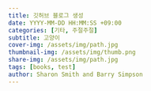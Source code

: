 ```yaml
---
title: 깃허브 블로그 생성
date: YYYY-MM-DD HH:MM:SS +09:00
categories: [기타, 주절주절]
subtitle: 고양이
cover-img: /assets/img/path.jpg
thumbnail-img: /assets/img/thumb.png
share-img: /assets/img/path.jpg
tags: [books, test]
author: Sharon Smith and Barry Simpson
---
```

